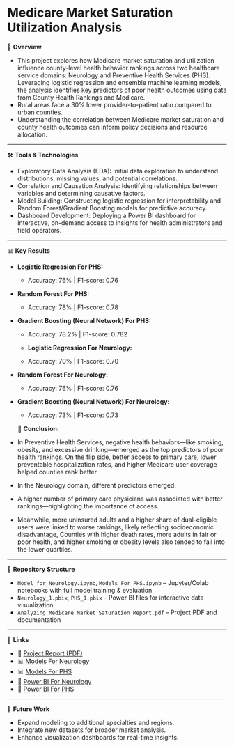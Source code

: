 # Medicare Market Saturation Utilization Analysis

📌 **Overview**

- This project explores how Medicare market saturation and utilization influence county-level health behavior rankings across two healthcare service domains: Neurology and Preventive Health Services (PHS). Leveraging logistic regression and ensemble machine learning models, the analysis identifies key predictors of poor health outcomes using data from County Health Rankings and Medicare. 
- Rural areas face a 30% lower provider-to-patient ratio compared to urban counties.
- Understanding the correlation between Medicare market saturation and county health outcomes can inform policy decisions and resource allocation.



---

🛠️ **Tools & Technologies**

- Exploratory Data Analysis (EDA): Initial data exploration to understand distributions, missing values, and potential correlations. 
- Correlation and Causation Analysis: Identifying relationships between variables and determining causative factors. 
- Model Building: Constructing logistic regression for interpretability and Random Forest/Gradient Boosting models for predictive accuracy. 
- Dashboard Development: Deploying a Power BI dashboard for interactive, on-demand access to insights for health administrators and field operators.

---

📊 **Key Results**

- **Logistic Regression For PHS:**  
  - Accuracy: 76% | F1-score: 0.76
  
- **Random Forest For PHS:**  
  - Accuracy: 78% | F1-score: 0.78

- **Gradient Boosting (Neural Network) For PHS:**  
  - Accuracy: 78.2% | F1-score: 0.782
 
  - **Logistic Regression For Neurology:**  
  - Accuracy: 70% | F1-score: 0.70

- **Random Forest For Neurology:**  
   - Accuracy: 76% | F1-score: 0.76
     
- **Gradient Boosting (Neural Network) For Neurology:**  
   - Accuracy: 73% | F1-score: 0.73

  📌 **Conclusion:**
     
- In Preventive Health Services, negative health behaviors—like smoking, obesity, and excessive drinking—emerged as the top predictors of poor health rankings. On the flip side, better access to primary care, lower preventable hospitalization rates, and higher Medicare user coverage helped counties rank better.
  
- In the Neurology domain, different predictors emerged:
- A higher number of primary care physicians was associated with better rankings—highlighting the importance of access.
- Meanwhile, more uninsured adults and a higher share of dual-eligible users were linked to worse rankings, likely reflecting socioeconomic disadvantage, Counties with higher death rates, more adults in fair or poor health, and higher smoking or obesity levels also tended to fall into the lower quartiles.

---

📂 **Repository Structure**
- `Model_for_Neurology.ipynb`, `Models_For_PHS.ipynb` – Jupyter/Colab notebooks with full model training & evaluation
- `Neurology_1.pbix`, `PHS_1.pbix` – Power BI files for interactive data visualization
- `Analyzing Medicare Market Saturation Report.pdf` – Project PDF and documentation

---

🔗 **Links**
- 📄 [Project Report (PDF)](https://github.com/KirtiKankaria/Medicare-Market-Saturation-Utilization-Analysis/blob/main/Analyzing%20Medicare%20Market%20Saturation%20Report.pdf)
- 📊 [Models For Neurology](https://github.com/KirtiKankaria/Medicare-Market-Saturation-Utilization-Analysis/blob/main/Model_for_Neurology.ipynb)
- 📊 [Models For PHS]()
- 🚀 [Power BI For Neurology]() 
- 🚀 [Power BI For PHS](#) 

---

🚀 **Future Work**
- Expand modeling to additional specialties and regions.
- Integrate new datasets for broader market analysis.
- Enhance visualization dashboards for real-time insights.
